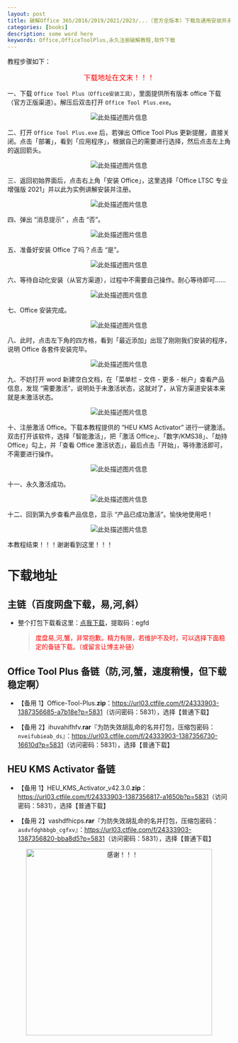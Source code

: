 ```yaml
---
layout: post
title: 破解Office 365/2016/2019/2021/2023/...（官方全版本）下载及通用安装并永久注册激活详细教程（Office Tool Plus 工具）
categories: [books]
description: some word here
keywords: Office,OfficeToolPlus,永久注册破解教程,软件下载
---
```


教程步骤如下：

<div align="center" style="font-size:16px;color:red;">下载地址在文末！！！</div>

一、下载 `Office Tool Plus（Office安装工具）`，里面提供所有版本 office 下载（官方正版渠道）。解压后双击打开 `Office Tool Plus.exe`。

<div align="center"><img src="https://qweree.cn/wp-content/uploads/2024/10/office-tools-00-tuya.jpg" alt="此处描述图片信息"></div>

二、打开 `Office Tool Plus.exe` 后，若弹出 Office Tool Plus 更新提醒，直接关闭。点击「部署」，看到「应用程序」，根据自己的需要进行选择，然后点击左上角的返回箭头。

<div align="center"><img src="https://qweree.cn/wp-content/uploads/2024/10/office-tools-01-1-tuya.jpg" alt="此处描述图片信息"></div>

三、返回初始界面后，点击右上角「安装 Office」，这里选择「Office LTSC 专业增强版 2021」并以此为实例讲解安装并注册。

<div align="center"><img src="https://qweree.cn/wp-content/uploads/2024/10/office-tools-01-2-tuya.jpg" alt="此处描述图片信息"></div>

四、弹出 “消息提示” ，点击 “否”。

<div align="center"><img src="https://qweree.cn/wp-content/uploads/2024/10/office-tools-02-tuya.jpg" alt="此处描述图片信息"></div>

五、准备好安装 Office 了吗？点击 “是”。

<div align="center"><img src="https://qweree.cn/wp-content/uploads/2024/10/office-tools-03-tuya.jpg" alt="此处描述图片信息"></div>

六、等待自动化安装（从官方渠道），过程中不需要自己操作。耐心等待即可......

<div align="center"><img src="https://qweree.cn/wp-content/uploads/2024/10/office-tools-04-tuya.jpg" alt="此处描述图片信息"></div>

七、Office 安装完成。

<div align="center"><img src="https://qweree.cn/wp-content/uploads/2024/10/office-tools-05-tuya.jpg" alt="此处描述图片信息"></div>

八、此时，点击左下角的四方格，看到「最近添加」出现了刚刚我们安装的程序，说明 Office 各套件安装完毕。

<div align="center"><img src="https://qweree.cn/wp-content/uploads/2024/10/office-tools-06-tuya.jpg" alt="此处描述图片信息"></div>

九、不妨打开 word 新建空白文档，在「菜单栏 - 文件 - 更多 - 帐户」查看产品信息，发现 “需要激活”，说明处于未激活状态，这就对了，从官方渠道安装本来就是未激活状态。

<div align="center"><img src="https://qweree.cn/wp-content/uploads/2024/10/office-tools-07-tuya.jpg" alt="此处描述图片信息"></div>

十、注册激活 Office。下载本教程提供的 “HEU KMS Activator” 进行一键激活。双击打开该软件，选择「智能激活」，把「激活 Office」、「数字/KMS38」、「劫持 Office」勾上，并「查看 Office 激活状态」，最后点击「开始」，等待激活即可，不需要进行操作。

<div align="center"><img src="https://qweree.cn/wp-content/uploads/2024/10/office-tools-08-tuya.jpg" alt="此处描述图片信息"></div>

十一、永久激活成功。

<div align="center"><img src="https://qweree.cn/wp-content/uploads/2024/10/office-tools-09-tuya.jpg" alt="此处描述图片信息"></div>

十二、回到第九步查看产品信息，显示 “产品已成功激活”。愉快地使用吧！

<div align="center"><img src="https://qweree.cn/wp-content/uploads/2024/10/office-tools-10-tuya.jpg" alt="此处描述图片信息"></div>

本教程结束！！！谢谢看到这里！！！

# 下载地址

## 主链（百度网盘下载，易,河,斜）

- 整个打包下载看这里：[点我下载](https://pan.baidu.com/s/1iMXUbSbtZQZjDcqDmnWUyw?pwd=egfd)，提取码：egfd

  > <p style="color:red" >度盘易,河,蟹，非常抱歉。精力有限，若维护不及时，可以选择下面稳定的备链下载。（或留言让博主补链）</p>

## Office Tool Plus 备链（防,河,蟹，速度稍慢，但下载稳定啊）

- 【备用 1】Office-Tool-Plus.**zip**：<https://url03.ctfile.com/f/24333903-1387356685-a7b18e?p=5831>（访问密码：5831），选择【普通下载】

- 【备用 2】ihuvahifhfv.**rar**『为防失效胡乱命的名并打包，压缩包密码：`nveifubieab_ds`』：<https://url03.ctfile.com/f/24333903-1387356730-16610d?p=5831>（访问密码：5831），选择【普通下载】

## HEU KMS Activator 备链

- 【备用 1】HEU_KMS_Activator_v42.3.0.**zip**：<https://url03.ctfile.com/f/24333903-1387356817-a1650b?p=5831>（访问密码：5831），选择【普通下载】

- 【备用 2】vashdfhicps.**rar**『为防失效胡乱命的名并打包，压缩包密码：`asdvfdghbbgb_cgfxv`』：<https://url03.ctfile.com/f/24333903-1387356820-bba8d5?p=5831>（访问密码：5831），选择【普通下载】

<div align="center"><img src="https://pic.imgdb.cn/item/6707df6bd29ded1a8ce37031.gif" alt="感谢！！！" width="420px" height="auto"/></div>

